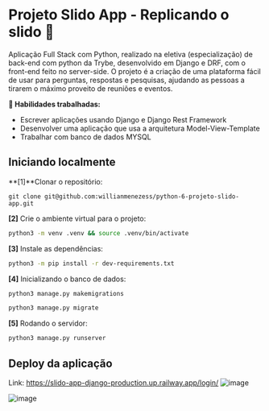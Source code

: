 # Projeto Slido App - Replicando o slido 🐍

Aplicação Full Stack com Python, realizado na eletiva (especialização) de back-end com python da Trybe, desenvolvido em Django e DRF, com o front-end feito no server-side. O projeto é a criação de uma plataforma fácil de usar para perguntas, respostas e pesquisas, ajudando as pessoas a tirarem o máximo proveito de reuniões e eventos.

<strong>🚵 Habilidades trabalhadas:</strong>
  <ul>
    <li>Escrever aplicações usando Django e Django Rest Framework</li>
    <li>Desenvolver uma aplicação que usa a arquitetura Model-View-Template</li>
    <li>Trabalhar com banco de dados MYSQL</li>
</ul>

## Iniciando localmente

**[1]**Clonar o repositório:
```
git clone git@github.com:willianmenezess/python-6-projeto-slido-app.git
```
**[2]** Crie o ambiente virtual para o projeto:

```bash
python3 -m venv .venv && source .venv/bin/activate
```

**[3]** Instale as dependências:

```bash
python3 -m pip install -r dev-requirements.txt
```

**[4]** Inicializando o banco de dados:
```bash
python3 manage.py makemigrations 
```
```bash
python3 manage.py migrate 
```

**[5]** Rodando o servidor:
```bash
python3 manage.py runserver
```


## Deploy da aplicação
Link: https://slido-app-django-production.up.railway.app/login/
![image](https://github.com/willianmenezess/python-6-projeto-slido-app/assets/118014220/f57a5dd5-58e2-4a7f-9c22-12f1d273cf43)

![image](https://github.com/willianmenezess/python-6-projeto-slido-app/assets/118014220/b63a07f8-b935-4b0f-8fbf-2471813d4858)



